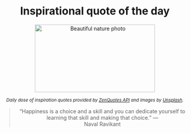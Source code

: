 
<div align="center">

# Inspirational quote of the day

<img src="./data/photo.jpeg" alt="Beautiful nature photo" width="320" height="180">

<sub><i>Daily dose of inspiration quotes provided by [ZenQuotes API](https://zenquotes.io/) and images by [Unsplash](https://unsplash.com/).</i></sub>


<blockquote>&ldquo;Happiness is a choice and a skill and you can dedicate yourself to learning that skill and making that choice.&rdquo; &mdash; <footer>Naval Ravikant</footer></blockquote>

</div>
